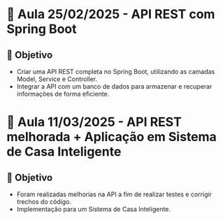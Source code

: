 # 📅 Aula 25/02/2025 - API REST com Spring Boot
## 🎯 Objetivo
- Criar uma API REST completa no Spring Boot, utilizando as camadas Model, Service e Controller.
- Integrar a API com um banco de dados para armazenar e recuperar informações de forma eficiente.

# 📅 Aula 11/03/2025 - API REST melhorada + Aplicação em Sistema de Casa Inteligente
## 🎯 Objetivo
- Foram realizadas melhorias na API a fim de realizar testes e corrigir trechos do código.
- Implementação para um Sistema de Casa Inteligente.
